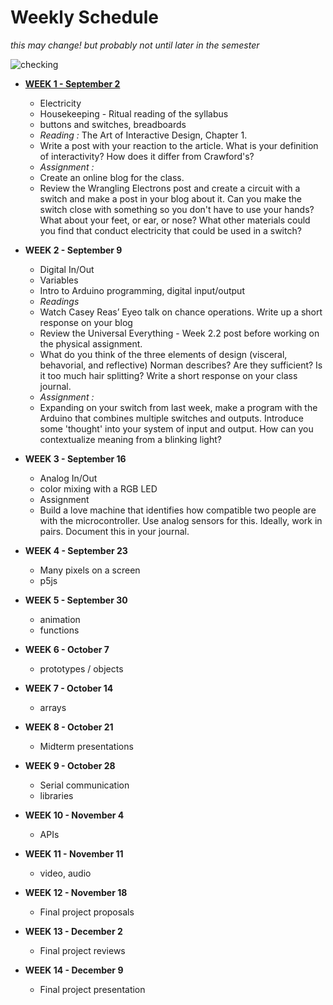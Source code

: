 # Weekly Schedule

_this may change! but probably not until later in the semester_

![checking](https://media0.giphy.com/media/l2YWxPbinlJYX5zMc/giphy.gif)

* **[WEEK 1 - September 2](week1/index.md)**
    * Electricity 
    * Housekeeping - Ritual reading of the syllabus
    *  buttons and switches, breadboards
    * _Reading :_ The Art of Interactive Design, Chapter 1.
    * Write a post with your reaction to the article. What is your definition of interactivity? How does it differ from Crawford's?
    * _Assignment :_
    * Create an online blog for the class.
    * Review the Wrangling Electrons post and create a circuit with a switch and make a post in your blog about it. Can you make the switch close with something so you don't have to use your hands? What about your feet, or ear, or nose? What other materials could you find that conduct electricity that could be used in a switch?
    
* **WEEK 2 - September 9**
    * Digital In/Out
    * Variables
    * Intro to Arduino programming, digital input/output
    * _Readings_
    * Watch Casey Reas’ Eyeo talk on chance operations. Write up a short response on your blog
    * Review the Universal Everything - Week 2.2 post before working on the physical assignment.
    * What do you think of the three elements of design (visceral, behavorial, and reflective) Norman describes? Are they sufficient? Is it too much hair splitting? Write a short response on your class journal.
    * _Assignment :_
    * Expanding on your switch from last week, make a program with the Arduino that combines multiple switches and outputs. Introduce some 'thought' into your system of input and output. How can you contextualize meaning from a blinking light?

* **WEEK 3 - September 16**
    * Analog In/Out
    * color mixing with a RGB LED
    * Assignment
    * Build a love machine that identifies how compatible two people are with the microcontroller. Use analog sensors for this. Ideally, work in pairs. Document this in your journal.
    
* **WEEK 4 - September 23**
    * Many pixels on a screen
    * p5js
    
* **WEEK 5 - September 30**
    * animation
    * functions
    
* **WEEK 6 - October 7**
    * prototypes / objects
    
* **WEEK 7 - October 14**
    * arrays
    
* **WEEK 8 - October 21**
    * Midterm presentations
    
* **WEEK 9 - October 28**
    * Serial communication
    * libraries
    
* **WEEK 10 - November 4**
    * APIs
    
* **WEEK 11 - November 11**
    * video, audio
 
* **WEEK 12 - November 18**
    * Final project proposals
    
* **WEEK 13 - December 2**
    * Final project reviews
    
* **WEEK 14 - December 9**
    * Final project presentation
